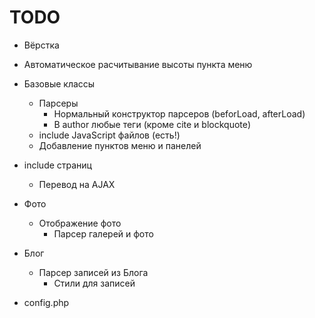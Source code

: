 TODO
====
 * Вёрстка
  * Автоматическое расчитывание высоты пункта меню
 * Базовые классы
   * Парсеры
     * Нормальный конструктор парсеров (beforLoad, afterLoad)
     * В author любые теги (кроме cite и blockquote)
   * include JavaScript файлов (есть!)
   * Добавление пунктов меню и панелей
 * include страниц
   * Перевод на AJAX
 * Фото
   * Отображение фото
     * Парсер галерей и фото
 * Блог
   * Парсер записей из Блога
     * Стили для записей

 * config.php